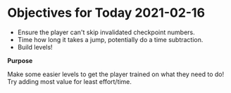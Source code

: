 # Objectives for Today 2021-02-16

- Ensure the player can't skip invalidated checkpoint numbers.
- Time how long it takes a jump, potentially do a time subtraction.
- Build levels!

**Purpose**

Make some easier levels to get the player trained on what they need to do!
Try adding most value for least effort/time.
